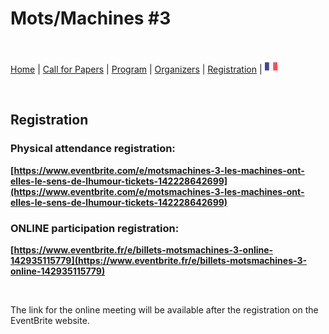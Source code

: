 # Mots/Machines #3

<br>

[Home](https://motsmachines.github.io/2021/EN) | [Call for Papers](https://motsmachines.github.io/2021/EN/cfp) | [Program](https://motsmachines.github.io/2021/EN/program) | [Organizers](https://motsmachines.github.io/2021/EN/orga) | [Registration](https://motsmachines.github.io/2021/EN/registration) | [<img src="FR.png" width="20">](https://motsmachines.github.io/2021/FR)

<br>

## Registration

### Physical attendance registration: 
**[https://www.eventbrite.com/e/motsmachines-3-les-machines-ont-elles-le-sens-de-lhumour-tickets-142228642699](https://www.eventbrite.com/e/motsmachines-3-les-machines-ont-elles-le-sens-de-lhumour-tickets-142228642699)**


### ONLINE participation registration: 
**[https://www.eventbrite.fr/e/billets-motsmachines-3-online-142935115779](https://www.eventbrite.fr/e/billets-motsmachines-3-online-142935115779)**

<br>

The link for the online meeting will be available after the registration on the EventBrite website.
